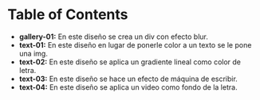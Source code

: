 # Table of Contents

- **gallery-01:** En este diseño se crea un div con efecto blur.
- **text-01:** En este diseño en lugar de ponerle color a un texto se le pone una img.
- **text-02:** En este diseño se aplica un gradiente lineal como color de letra.
- **text-03:** En este diseño se hace un efecto de máquina de escribir.
- **text-04:** En este diseño se aplica un video como fondo de la letra.
